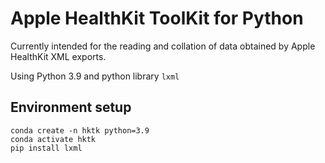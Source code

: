 # Apple HealthKit ToolKit for Python

Currently intended for the reading and collation of data obtained by
Apple HealthKit XML exports.

Using Python 3.9 and python library `lxml`

## Environment setup

```commandline
conda create -n hktk python=3.9
conda activate hktk
pip install lxml
```